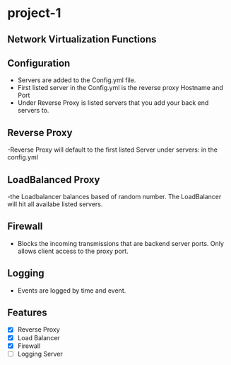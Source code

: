 # project-1

## Network Virtualization Functions


## Configuration

- Servers are added to the Config.yml file.
- First listed server in the Config.yml is the reverse proxy Hostname and Port
- Under Reverse Proxy is listed servers that you add your back end servers to.

## Reverse Proxy
-Reverse Proxy will default to the first listed Server under servers: in the config.yml

## LoadBalanced Proxy
-the Loadbalancer balances based of random number. The LoadBalancer will hit all availabe listed servers.

## Firewall
- Blocks the incoming transmissions that are backend server ports. Only allows client access to the proxy port.

## Logging 
- Events are logged by time and event. 


## Features

- [x] Reverse Proxy
- [x] Load Balancer
- [x] Firewall
- [ ] Logging Server
